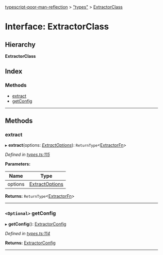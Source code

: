 [typescript-poor-man-reflection](../README.md) > ["types"](../modules/_types_.md) > [ExtractorClass](../interfaces/_types_.extractorclass.md)

# Interface: ExtractorClass

## Hierarchy

**ExtractorClass**

## Index

### Methods

* [extract](_types_.extractorclass.md#extract)
* [getConfig](_types_.extractorclass.md#getconfig)

---

## Methods

<a id="extract"></a>

###  extract

▸ **extract**(options: *[ExtractOptions](_types_.extractoptions.md)*): `ReturnType`<[ExtractorFn](../modules/_types_.md#extractorfn)>

*Defined in [types.ts:115](https://github.com/cancerberoSgx/typescript-poor-man-reflection/blob/47e2c2e/src/types.ts#L115)*

**Parameters:**

| Name | Type |
| ------ | ------ |
| options | [ExtractOptions](_types_.extractoptions.md) |

**Returns:** `ReturnType`<[ExtractorFn](../modules/_types_.md#extractorfn)>

___
<a id="getconfig"></a>

### `<Optional>` getConfig

▸ **getConfig**(): [ExtractorConfig](_types_.extractorconfig.md)

*Defined in [types.ts:114](https://github.com/cancerberoSgx/typescript-poor-man-reflection/blob/47e2c2e/src/types.ts#L114)*

**Returns:** [ExtractorConfig](_types_.extractorconfig.md)

___

